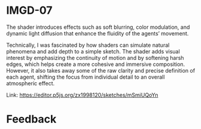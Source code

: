 # IMGD-07

The shader introduces effects such as soft blurring, color modulation, and dynamic light diffusion that enhance the fluidity of the agents’ movement.

Technically, I was fascinated by how shaders can simulate natural phenomena and add depth to a simple sketch. The shader adds visual interest by emphasizing the continuity of motion and by softening harsh edges, which helps create a more cohesive and immersive composition. However, it also takes away some of the raw clarity and precise definition of each agent, shifting the focus from individual detail to an overall atmospheric effect.

Link: https://editor.p5js.org/zx1998120/sketches/mSmiUQoYn

# Feedback
